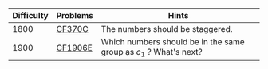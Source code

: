 | Difficulty | Problems | Hints |
| -------- | -------- | -------- |
| 1800 | [CF370C](https://codeforces.com/problemset/problem/370/C) | The numbers should be staggered. |
| 1900 | [CF1906E](https://codeforces.com/problemset/problem/1906/E) | Which numbers should be in the same group as $c_1$ ? What's next? |